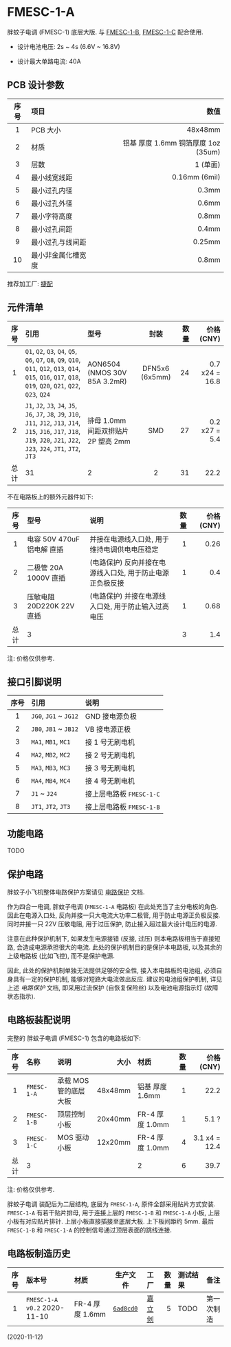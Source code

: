# FMESC-1-A

胖蚊子电调 (FMESC-1) 底层大版.
与 [FMESC-1-B](../fmesc-1-b/), [FMESC-1-C](../fmesc-1-c/) 配合使用.

+ 设计电池电压: 2s ~ 4s  (6.6V ~ 16.8V)

+ 设计最大单路电流: 40A


## PCB 设计参数

| 序号 | 项目 | 数值 |
| :--: | :-- | ---: |
| 1 | PCB 大小 | 48x48mm |
| 2 | 材质 | 铝基 厚度 1.6mm 铜箔厚度 1oz (35um) |
| 3 | 层数 | 1 (单面) |
| 4 | 最小线宽线距 | 0.16mm (6mil) |
| 5 | 最小过孔内径 | 0.3mm |
| 6 | 最小过孔外径 | 0.6mm |
| 7 | 最小字符高度 | 0.8mm |
| 8 | 最小过孔间距 | 0.4mm |
| 9 | 最小过孔与线间距 | 0.25mm |
| 10 | 最小非金属化槽宽度 | 0.8mm |

推荐加工厂: [捷配](https://www.jiepei.com/)


## 元件清单

| 序号 | 引用 | 型号 | 封装 | 数量 | 价格 (CNY) |
| :--: | :-- | :--- | :--: | --: | ---------: |
| 1 | `Q1`, `Q2`, `Q3`, `Q4`, `Q5`, `Q6`, `Q7`, `Q8`, `Q9`, `Q10`, `Q11`, `Q12`, `Q13`, `Q14`, `Q15`, `Q16`, `Q17`, `Q18`, `Q19`, `Q20`, `Q21`, `Q22`, `Q23`, `Q24` | AON6504 (NMOS 30V 85A 3.2mR) | DFN5x6 (6x5mm) | 24 | 0.7 x24 = 16.8 |
| 2 | `J1`, `J2`, `J3`, `J4`, `J5`, `J6`, `J7`, `J8`, `J9`, `J10`, `J11`, `J12`, `J13`, `J14`, `J15`, `J16`, `J17`, `J18`, `J19`, `J20`, `J21`, `J22`, `J23`, `J24`, `JT1`, `JT2`, `JT3` | 排母 1.0mm 间距双排贴片 2P 塑高 2mm | SMD | 27 | 0.2 x27 = 5.4 |
| 总计 | 31 | 2 | 2 | 31 | 22.2 |

不在电路板上的额外元器件如下:

| 序号 | 型号 | 说明 | 数量 | 价格 (CNY) |
| :--: | :-- | :--- | ---: | ---------: |
| 1 | 电容 50V 470uF 铝电解 直插 | 并接在电源线入口处, 用于维持电调供电电压稳定 | 1 | 0.26 |
| 2 | 二极管 20A 1000V 直插 | (电路保护) 反向并接在电源线入口处, 用于防止电源正负极反接 | 1 | 0.4 |
| 3 | 压敏电阻 20D220K 22V 直插 | (电路保护) 并接在电源线入口处, 用于防止输入过高电压 | 1 | 0.68 |
| 总计 | 3 | | 3 | 1.4 |

注: 价格仅供参考.


## 接口引脚说明

| 序号 | 引用 | 说明 |
| :--: | :-- | :--- |
| 1 | `JG0`, `JG1` ~ `JG12` | GND 接电源负极 |
| 2 | `JB0`, `JB1` ~ `JB12` | VB 接电源正极 |
| 3 | `MA1`, `MB1`, `MC1` | 接 1 号无刷电机 |
| 4 | `MA2`, `MB2`, `MC2` | 接 2 号无刷电机 |
| 5 | `MA3`, `MB3`, `MC3` | 接 3 号无刷电机 |
| 6 | `MA4`, `MB4`, `MC4` | 接 4 号无刷电机 |
| 7 | `J1` ~ `J24` | 接上层电路板 `FMESC-1-C` |
| 8 | `JT1`, `JT2`, `JT3` | 接上层电路板 `FMESC-1-B` |


## 功能电路

TODO


## 保护电路

胖蚊子小飞机整体电路保护方案请见 [电路保护](../../fm01/circuit_protect.md) 文档.

作为四合一电调, 胖蚊子电调 (`FMESC-1-A` 电路板) 在此处充当了主分电板的角色.
因此在电源入口处, 反向并接一只大电流大功率二极管, 用于防止电源正负极反接.
同时并接一只 22V 压敏电阻, 用于过压保护, 防止接入超过最大设计电压的电源.

注意在此种保护机制下, 如果发生电源接错 (反接, 过压) 则本电路板相当于直接短路, 会造成电源承担很大的电流.
此处的保护机制目的是保护本电路板, 以及其余的上级电路板 (比如飞控), 而不是保护电源.

因此, 此处的保护机制单独无法提供足够的安全性, 接入本电路板的电池组, 必须自身具有一定的保护机制, 能够对短路大电流做出反应.
建议的电池组保护机制, 详见上述 *电路保护* 文档, 即采用过流保护 (自恢复保险丝) 以及电池电源指示灯 (故障状态指示).


## 电路板装配说明

完整的 胖蚊子电调 (FMESC-1) 包含的电路板如下:

| 序号 | 名称 | 说明 | 大小 | 材质 | 数量 | 价格 (CNY) |
| :--: | :-- | :--- | ---: | :--- | --: | ---------: |
| 1 | `FMESC-1-A` | 承载 MOS 管的底层大板 | 48x48mm | 铝基 厚度 1.6mm | 1 | 22.2 |
| 2 | `FMESC-1-B` | 顶层控制小板 | 20x40mm | FR-4 厚度 1.0mm | 1 | 5.1 ? |
| 3 | `FMESC-1-C` | MOS 驱动小板 | 12x20mm | FR-4 厚度 1.0mm | 4 | 3.1 x4 = 12.4 |
| 总计 | 3 | | | 2 | 6 | 39.7 |

注: 价格仅供参考.

胖蚊子电调 装配后为二层结构, 底层为 `FMESC-1-A`, 原件全部采用贴片方式安装.
`FMESC-1-A` 有若干贴片排母, 用于连接上层的 `FMESC-1-B` 和 `FMESC-1-A` 小板, 上层小板有对应贴片排针.
上层小板直接插接至底层大板.  上下板间距约 5mm.
最后 `FMESC-1-B` 和 `FMESC-1-A` 的控制信号通过顶层表面的跳线连接.


## 电路板制造历史

| 序号 | 版本号 | 材质 | 生产文件 | 工厂 | 数量 | 测试结果 | 备注 |
| :--: | :---- | :--- | :-----: | :--: | --: | :------ | :--- |
| 1 | `FMESC-1-A v0.2` 2020-11-10 | FR-4 厚度 1.6mm | [`6ad8cd0`](https://github.com/sceext2/fm01/tree/6ad8cd0d3cc3d302504e62683a5e1323266cda7f/doc/kicad/fmesc-1-a/dist) | [嘉立创](https://www.jlc.com/) | 5 | TODO | 第一次制造 |

(2020-11-12)
